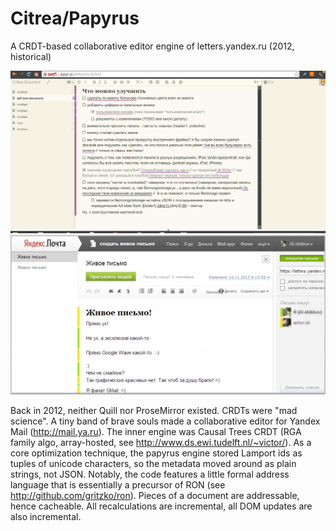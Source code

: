 # Citrea/Papyrus

A CRDT-based collaborative editor engine of letters.yandex.ru (2012, historical)

![TODO doc](./ppyrus-screen.png)
![Yandex livery](./live.png)

Back in 2012, neither Quill nor ProseMirror existed. CRDTs were "mad science".
A tiny band of brave souls made a collaborative editor for Yandex Mail (http://mail.ya.ru).
The inner engine was Causal Trees CRDT (RGA family algo, array-hosted, see http://www.ds.ewi.tudelft.nl/~victor/).
As a core optimization technique, the papyrus engine stored Lamport ids as tuples of unicode characters, so the metadata 
moved around as plain strings, not JSON.
Notably, the code features a little formal address language that is essentially a precursor of RON (see http://github.com/gritzko/ron).
Pieces of a document are addressable, hence cacheable.
All recalculations are incremental, all DOM updates are also incremental.
